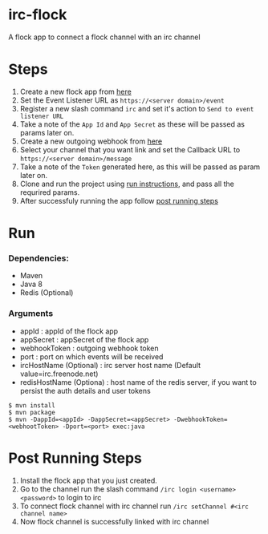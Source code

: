 # irc-flock
A flock app to connect a flock channel with an irc channel

# Steps
1. Create a new flock app from [here](https://dev.flock.com/apps/new)
2. Set the Event Listener URL as `https://<server domain>/event`
3. Register a new slash command `irc` and set it's action to `Send to event listener URL`
4. Take a note of the `App Id` and `App Secret` as these will be passed as params later on.
5. Create a new outgoing webhook from [here](https://admin.flock.com/#!/webhooks/add/outgoing)
6. Select your channel that you want link and set the Callback URL to `https://<server domain>/message`
7. Take a note of the `Token` generated here, as this will be passed as param later on.
8. Clone and run the project using [run instructions](#run), and pass all the requrired params.
9. After successfuly running the app follow [post running steps](#post-running-steps)

# Run
### Dependencies:
- Maven
- Java 8
- Redis (Optional)

### Arguments
- appId : appId of the flock app
- appSecret : appSecret of the flock app
- webhookToken : outgoing webhook token
- port : port on which events will be received
- ircHostName (Optional) : irc server host name (Default value=irc.freenode.net) 
- redisHostName (Optiona) : host name of the redis server, if you want to persist the auth details and user tokens

```
$ mvn install
$ mvn package
$ mvn -DappId=<appId> -DappSecret=<appSecret> -DwebhookToken=<webhootToken> -Dport=<port> exec:java
```

# Post Running Steps
1. Install the flock app that you just created.
2. Go to the channel run the slash command `/irc login <username> <password>` to login to irc
3. To connect flock channel with irc channel run `/irc setChannel #<irc channel name>`
4. Now flock channel is successfully linked with irc channel
